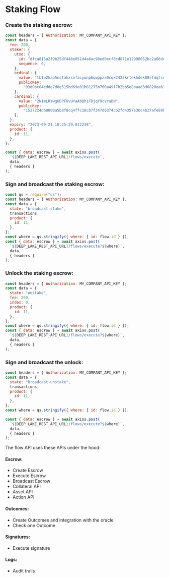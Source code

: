 # Staking Flow

### Create the staking escrow:

```javascript
const headers = { Authorization: MY_COMPANY_API_KEY };
const data = {
  fee: 200,
  staker: {
    utxo: {
      id: "dfca815a2f9b25df446e851d4a6ac98ed0ecf8cd871e12998052bc2a66de859e",
      sequence: 0,
    },
    ordinal: {
      value: "tb1p2kap5nsfakxsnfacywnp6qwppza0cqk2423krtekhdek88sfdqtse2fkf1",
      publicKey:
        "03d0bc04edde7d0e515bd69e01b01275b760a49f7b2bb5e8baad3d6820ea632bbd",
    },
    cardinal: {
      value: "2N1mLRYwgHDPFUvUYaAbBh1FDjqY9cVraDN",
      publicKey:
        "1527224d68008a5b8f8cq4ffc10cb7f347d0374cb2fd4357e30c4b27afe89bca",
    },
  },
  expiry: "2023-09-21 18:25:29.812238",
  product: {
    id: 11,
  },
};

const { data: escrow } = await axios.post(
  `${DEEP_LAKE_REST_API_URL}/flows/execute`,
  data,
  { headers }
);
```

### Sign and broadcast the staking escrow:

```javascript
const qs = require("qs");
const headers = { Authorization: MY_COMPANY_API_KEY };
const data = {
  state: "broadcast-stake",
  transactions,
  product: {
    id: 11,
  },
};
const where = qs.stringify({ where: { id: flow.id } });
const { data: escrow } = await axios.post(
  `${DEEP_LAKE_REST_API_URL}/flows/execute?${where}`,
  data,
  { headers }
);
```

### Unlock the staking escrow:

```javascript
const headers = { Authorization: MY_COMPANY_API_KEY };
const data = {
  state: "unstake",
  fee: 200,
  index: 0,
  product: {
    id: 11,
  },
};
const where = qs.stringify({ where: { id: flow.id } });
const { data: escrow } = await axios.post(
  `${DEEP_LAKE_REST_API_URL}/flows/execute?${where}`,
  data,
  { headers }
);
```

### Sign and broadcast the unlock:

```javascript
const headers = { Authorization: MY_COMPANY_API_KEY };
const data = {
  state: "broadcast-unstake",
  transactions,
  product: {
    id: 11,
  },
};
const where = qs.stringify({ where: { id: flow.id } });

const { data: escrow } = await axios.post(
  `${DEEP_LAKE_REST_API_URL}/flows/execute?${where}`,
  data,
  { headers }
);
```

The flow API uses these APIs under the hood:

#### Escrow:

- Create Escrow
- Execute Escrow
- Broadcast Escrow
- Collateral API
- Asset API
- Action API

#### Outcomes:

- Create Outcomes and integration with the oracle
- Check one Outcome

#### Signatures:

- Execute signature

#### Logs:

- Audit trails
